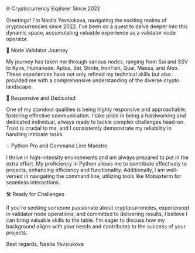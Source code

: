 🌐 Cryptocurrency Explorer Since 2022

Greetings! I'm Nastia Yevsiukova, navigating the exciting realms of cryptocurrencies since 2022. I've been on a quest to delve deeper into this dynamic space, accumulating valuable experience as a validator node operator.

💼 Node Validator Journey

My journey has taken me through various nodes, ranging from Sui and SSV to Kyve, Humanode, Aptos, Sei, Stride, IronFish, Quai, Massa, and Aleo. These experiences have not only refined my technical skills but also provided me with a comprehensive understanding of the diverse crypto landscape.

🚀 Responsive and Dedicated

One of my standout qualities is being highly responsive and approachable, fostering effective communication. I take pride in being a hardworking and dedicated individual, always ready to tackle complex challenges head-on. Trust is crucial to me, and I consistently demonstrate my reliability in handling intricate tasks.

💡 Python Pro and Command Line Maestro

I thrive in high-intensity environments and am always prepared to put in the extra effort. My proficiency in Python allows me to contribute effectively to projects, enhancing efficiency and functionality. Additionally, I am well-versed in navigating the command line, utilizing tools like Mobaxterm for seamless interactions.

🛠️ Ready for Challenges

If you're seeking someone passionate about cryptocurrencies, experienced in validator node operations, and committed to delivering results, I believe I can bring valuable skills to the table. I'm eager to discuss how my background aligns with your needs and contributes to the success of your projects.

Best regards,
 Nastia Yevsiukova
